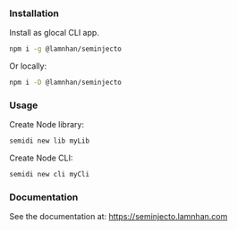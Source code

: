 ### Installation

Install as glocal CLI app.

```sh
npm i -g @lamnhan/seminjecto
```

Or locally:

```sh
npm i -D @lamnhan/seminjecto
```

### Usage

Create Node library:

```sh
semidi new lib myLib
```

Create Node CLI:

```sh
semidi new cli myCli
```

### Documentation

See the documentation at: <https://seminjecto.lamnhan.com>
